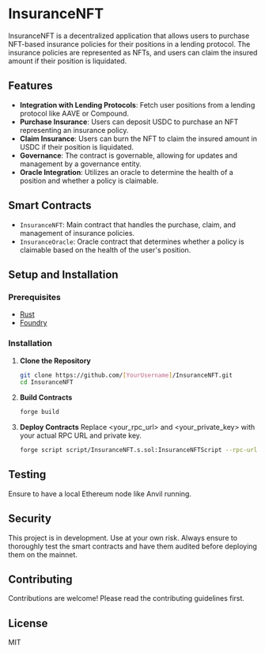 # InsuranceNFT

InsuranceNFT is a decentralized application that allows users to purchase NFT-based insurance policies for their positions in a lending protocol. The insurance policies are represented as NFTs, and users can claim the insured amount if their position is liquidated.

## Features

- **Integration with Lending Protocols**: Fetch user positions from a lending protocol like AAVE or Compound.
- **Purchase Insurance**: Users can deposit USDC to purchase an NFT representing an insurance policy.
- **Claim Insurance**: Users can burn the NFT to claim the insured amount in USDC if their position is liquidated.
- **Governance**: The contract is governable, allowing for updates and management by a governance entity.
- **Oracle Integration**: Utilizes an oracle to determine the health of a position and whether a policy is claimable.

## Smart Contracts

- `InsuranceNFT`: Main contract that handles the purchase, claim, and management of insurance policies.
- `InsuranceOracle`: Oracle contract that determines whether a policy is claimable based on the health of the user's position.

## Setup and Installation

### Prerequisites

- [Rust](https://www.rust-lang.org/)
- [Foundry](https://book.getfoundry.sh/)

### Installation

1. **Clone the Repository**

   ```sh
   git clone https://github.com/[YourUsername]/InsuranceNFT.git
   cd InsuranceNFT

2. **Build Contracts**

   ```sh
   forge build

3. **Deploy Contracts**
Replace <your_rpc_url> and <your_private_key> with your actual RPC URL and private key.

   ```sh
   forge script script/InsuranceNFT.s.sol:InsuranceNFTScript --rpc-url <your_rpc_url> --private-key <your_private_key>

## Testing
Ensure to have a local Ethereum node like Anvil running.


## Security
This project is in development. Use at your own risk. Always ensure to thoroughly test the smart contracts and have them audited before deploying them on the mainnet.

## Contributing
Contributions are welcome! Please read the contributing guidelines first.

## License
MIT
   


